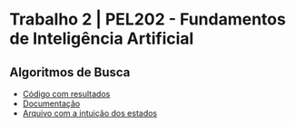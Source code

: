 # Trabalho 2 | PEL202 - Fundamentos de Inteligência Artificial
## Algoritmos de Busca


- [Código com resultados](https://github.com/dsantiago/IA_Trab02/blob/main/Trab02.ipynb)
- [Documentação](https://github.com/dsantiago/IA_Trab02/blob/main/Trab02-Documentacao.pdf)
- [Arquivo com a intuição dos estados](https://github.com/dsantiago/IA_Trab02/blob/main/AI%20Assignment%20II.pdf)
